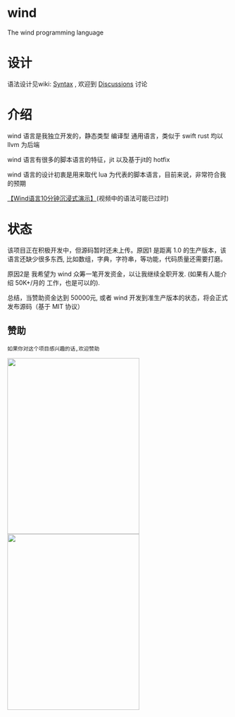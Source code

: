 # wind
The wind programming language

# 设计
语法设计见wiki: [Syntax](https://github.com/julywind168/wind/wiki/Syntax)
, 欢迎到 [Discussions](https://github.com/julywind168/wind/discussions) 讨论


# 介绍
wind 语言是我独立开发的，静态类型 编译型 通用语言，类似于 swift rust 均以 llvm 为后端

wind 语言有很多的脚本语言的特征，jit 以及基于jit的 hotfix

wind 语言的设计初衷是用来取代 lua 为代表的脚本语言，目前来说，非常符合我的预期

[【Wind语言10分钟沉浸式演示】](https://www.bilibili.com/video/BV1TTgXeLEZm/?share_source=copy_web&vd_source=2222e526faccca1d956aefc8ebbeb59b)(视频中的语法可能已过时)

# 状态

该项目正在积极开发中，但源码暂时还未上传。原因1 是距离 1.0 的生产版本，该语言还缺少很多东西, 比如数组，字典，字符串，等功能，代码质量还需要打磨。

原因2是 我希望为 wind 众筹一笔开发资金，以让我继续全职开发. (如果有人能介绍 50K+/月的 工作，也是可以的). 

总结，当赞助资金达到 50000元, 或者 wind 开发到准生产版本的状态，将会正式发布源码（基于 MIT 协议）


## 赞助
```
如果你对这个项目感兴趣的话,欢迎赞助
```
<img src="https://github.com/julywind168/wind/wiki/img/wechatpay.png" align="left" height="400" width="300">
<img src="https://github.com/julywind168/wind/wiki/img/alipay.png" height="400" width="300">